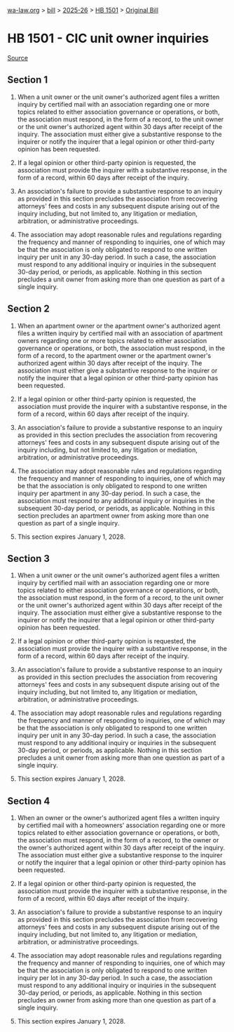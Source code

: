 [wa-law.org](/) > [bill](/bill/) > [2025-26](/bill/2025-26/) > [HB 1501](/bill/2025-26/hb/1501/) > [Original Bill](/bill/2025-26/hb/1501/1/)

# HB 1501 - CIC unit owner inquiries

[Source](http://lawfilesext.leg.wa.gov/biennium/2025-26/Pdf/Bills/House%20Bills/1501.pdf)

## Section 1
1. When a unit owner or the unit owner's authorized agent files a written inquiry by certified mail with an association regarding one or more topics related to either association governance or operations, or both, the association must respond, in the form of a record, to the unit owner or the unit owner's authorized agent within 30 days after receipt of the inquiry. The association must either give a substantive response to the inquirer or notify the inquirer that a legal opinion or other third-party opinion has been requested.

2. If a legal opinion or other third-party opinion is requested, the association must provide the inquirer with a substantive response, in the form of a record, within 60 days after receipt of the inquiry.

3. An association's failure to provide a substantive response to an inquiry as provided in this section precludes the association from recovering attorneys' fees and costs in any subsequent dispute arising out of the inquiry including, but not limited to, any litigation or mediation, arbitration, or administrative proceedings.

4. The association may adopt reasonable rules and regulations regarding the frequency and manner of responding to inquiries, one of which may be that the association is only obligated to respond to one written inquiry per unit in any 30-day period. In such a case, the association must respond to any additional inquiry or inquiries in the subsequent 30-day period, or periods, as applicable. Nothing in this section precludes a unit owner from asking more than one question as part of a single inquiry.

## Section 2
1. When an apartment owner or the apartment owner's authorized agent files a written inquiry by certified mail with an association of apartment owners regarding one or more topics related to either association governance or operations, or both, the association must respond, in the form of a record, to the apartment owner or the apartment owner's authorized agent within 30 days after receipt of the inquiry. The association must either give a substantive response to the inquirer or notify the inquirer that a legal opinion or other third-party opinion has been requested.

2. If a legal opinion or other third-party opinion is requested, the association must provide the inquirer with a substantive response, in the form of a record, within 60 days after receipt of the inquiry.

3. An association's failure to provide a substantive response to an inquiry as provided in this section precludes the association from recovering attorneys' fees and costs in any subsequent dispute arising out of the inquiry including, but not limited to, any litigation or mediation, arbitration, or administrative proceedings.

4. The association may adopt reasonable rules and regulations regarding the frequency and manner of responding to inquiries, one of which may be that the association is only obligated to respond to one written inquiry per apartment in any 30-day period. In such a case, the association must respond to any additional inquiry or inquiries in the subsequent 30-day period, or periods, as applicable. Nothing in this section precludes an apartment owner from asking more than one question as part of a single inquiry.

5. This section expires January 1, 2028.

## Section 3
1. When a unit owner or the unit owner's authorized agent files a written inquiry by certified mail with an association regarding one or more topics related to either association governance or operations, or both, the association must respond, in the form of a record, to the unit owner or the unit owner's authorized agent within 30 days after receipt of the inquiry. The association must either give a substantive response to the inquirer or notify the inquirer that a legal opinion or other third-party opinion has been requested.

2. If a legal opinion or other third-party opinion is requested, the association must provide the inquirer with a substantive response, in the form of a record, within 60 days after receipt of the inquiry.

3. An association's failure to provide a substantive response to an inquiry as provided in this section precludes the association from recovering attorneys' fees and costs in any subsequent dispute arising out of the inquiry including, but not limited to, any litigation or mediation, arbitration, or administrative proceedings.

4. The association may adopt reasonable rules and regulations regarding the frequency and manner of responding to inquiries, one of which may be that the association is only obligated to respond to one written inquiry per unit in any 30-day period. In such a case, the association must respond to any additional inquiry or inquiries in the subsequent 30-day period, or periods, as applicable. Nothing in this section precludes a unit owner from asking more than one question as part of a single inquiry.

5. This section expires January 1, 2028.

## Section 4
1. When an owner or the owner's authorized agent files a written inquiry by certified mail with a homeowners' association regarding one or more topics related to either association governance or operations, or both, the association must respond, in the form of a record, to the owner or the owner's authorized agent within 30 days after receipt of the inquiry. The association must either give a substantive response to the inquirer or notify the inquirer that a legal opinion or other third-party opinion has been requested.

2. If a legal opinion or other third-party opinion is requested, the association must provide the inquirer with a substantive response, in the form of a record, within 60 days after receipt of the inquiry.

3. An association's failure to provide a substantive response to an inquiry as provided in this section precludes the association from recovering attorneys' fees and costs in any subsequent dispute arising out of the inquiry including, but not limited to, any litigation or mediation, arbitration, or administrative proceedings.

4. The association may adopt reasonable rules and regulations regarding the frequency and manner of responding to inquiries, one of which may be that the association is only obligated to respond to one written inquiry per lot in any 30-day period. In such a case, the association must respond to any additional inquiry or inquiries in the subsequent 30-day period, or periods, as applicable. Nothing in this section precludes an owner from asking more than one question as part of a single inquiry.

5. This section expires January 1, 2028.
